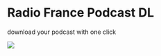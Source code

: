 # Radio France Podcast DL

download your podcast with one click

![](https://i.imgur.com/pJPlCwi.png)
